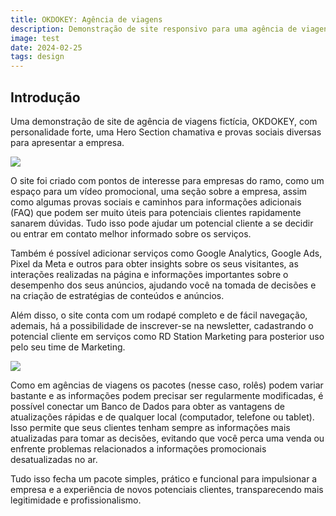 ```yaml
---
title: OKDOKEY: Agência de viagens
description: Demonstração de site responsivo para uma agência de viagens moderna.
image: test
date: 2024-02-25
tags: design
---
```


## Introdução
Uma demonstração de site de agência de viagens fictícia, OKDOKEY, com personalidade forte, uma Hero Section chamativa e provas sociais diversas para apresentar a empresa.

![](https://andremourasantos.com.br/assets/image-1-mvO-4nyo.png)

O site foi criado com pontos de interesse para empresas do ramo, como um espaço para um vídeo promocional, uma seção sobre a empresa, assim como algumas provas sociais e caminhos para informações adicionais (FAQ) que podem ser muito úteis para potenciais clientes rapidamente sanarem dúvidas. Tudo isso pode ajudar um potencial cliente a se decidir ou entrar em contato melhor informado sobre os serviços.

Também é possível adicionar serviços como Google Analytics, Google Ads, Pixel da Meta e outros para obter insights sobre os seus visitantes, as interações realizadas na página e informações importantes sobre o desempenho dos seus anúncios, ajudando você na tomada de decisões e na criação de estratégias de conteúdos e anúncios.

Além disso, o site conta com um rodapé completo e de fácil navegação, ademais, há a possibilidade de inscrever-se na newsletter, cadastrando o potencial cliente em serviços como RD Station Marketing para posterior uso pelo seu time de Marketing.

![](https://andremourasantos.com.br/assets/image-2-w3q79mw-.png)

Como em agências de viagens os pacotes (nesse caso, rolês) podem variar bastante e as informações podem precisar ser regularmente modificadas, é possível conectar um Banco de Dados para obter as vantagens de atualizações rápidas e de qualquer local (computador, telefone ou tablet). Isso permite que seus clientes tenham sempre as informações mais atualizadas para tomar as decisões, evitando que você perca uma venda ou enfrente problemas relacionados a informações promocionais desatualizadas no ar.

Tudo isso fecha um pacote simples, prático e funcional para impulsionar a empresa e a experiência de novos potenciais clientes, transparecendo mais legitimidade e profissionalismo.